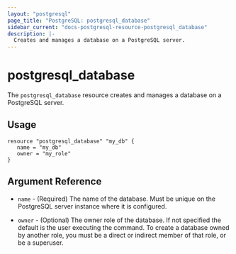 ```yaml
---
layout: "postgresql"
page_title: "PostgreSQL: postgresql_database"
sidebar_current: "docs-postgresql-resource-postgresql_database"
description: |-
  Creates and manages a database on a PostgreSQL server.
---
```


# postgresql\_database

The ``postgresql_database`` resource creates and manages a database on a PostgreSQL
server.


## Usage

```
resource "postgresql_database" "my_db" {
   name = "my_db"
   owner = "my_role"
}

```

## Argument Reference

* `name` - (Required) The name of the database. Must be unique on the PostgreSQL server instance
  where it is configured.

* `owner` - (Optional) The owner role of the database. If not specified the default is the user executing the command. To create a database owned by another role, you must be a direct or indirect member of that role, or be a superuser.
